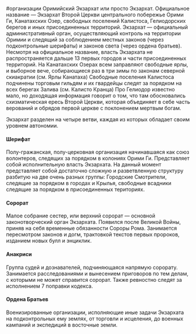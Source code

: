 #организации
Оримийский Экзархат или просто Экзархат. Официальное название — Экзархат Второй Церкви центрального побережье Орими Ги, Канатахских Озер, свободных поселений Калистоса, Гелиодорских берегов и иных присоединенных территорий. 
Экзархат — официальный административный орган, осуществляющий контроль на территории Оримии и следящий за соблюдением местных законов (через подконтрольные шерифаты) и законов света (через ордена братьев). Несмотря на официальное название, власть Экзархата не распространяется дальше 13 первых городов и части присоединенных территорий. На Канатахских Озерах всем заправляют свободные ярлы, и выборное вече, собирающиеся раз в три зимы по законам северной скиакратии (см. Ярлы Канатаха)
Свободные поселения Калистоса подчинены торговым гильдям и их гвардейцы следят за порядком на всех берегах Залива (см. Калисто Кранца)
Про Гелиодор известно мало, но доходящая информация говорит о том, что там обосновались схизматическая ересь Второй Церкви, которая объединяет в себе часть верований и обрядов первой церкве с поклонением мертвым богам.

Экзархат разделен на четыре ветви, каждая из которых обладает своим уровнем автономии.

#### Шерифат
Полу-гражанская, полу-церковная организация начинавшаяся как союз волонтеров, следящих за порядком в колониях Орими Ги. Представляет собой исполнительную власть Экзархата. На данный момент представляет собой достаточно сложную и разветвленную структуру разбитую на две очень разных группы: Городские Смотрители, следящие за порядком в городах и Крылья, свободные всадники следящие за порядком в присоединенных териториях.

#### Сорорат
Малое собрание сестер, или верхний сорорат — основной законотворческий орган Экзархата. Появился после Великой Войны, приняв на себя временные обязанности Сороры Рома. Занимается пересмотром законов и догм, трактовкой текстов первых пророков, изданием новых булл и энциклик.

#### Анакриси
Группа судей и дознавателей, подчиняющаяся напрямую сорорату. Занимается расследованиями и вынесением приговоров по тем делам, с которыми не может справится сорорат. Также ревностно следят за исполнением 7 поправки кодекса.

#### Ордена Братьев
Военизированные организации, исполняющие иные задачи Экзархата на подконтрольных ему землях, от торговли и исцеления, до военных кампаний и экспедиций в восточные земли.